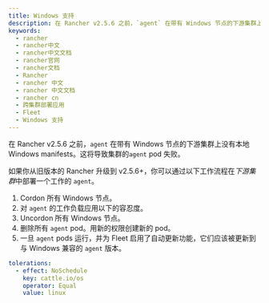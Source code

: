 ```yaml
---
title: Windows 支持
description: 在 Rancher v2.5.6 之前，`agent` 在带有 Windows 节点的下游集群上没有本地 Windows manifests。这将导致集群的`agent` pod 失败。
keywords:
  - rancher
  - rancher中文
  - rancher中文文档
  - rancher官网
  - rancher文档
  - Rancher
  - rancher 中文
  - rancher 中文文档
  - rancher cn
  - 跨集群部署应用
  - Fleet
  - Windows 支持
---
```


在 Rancher v2.5.6 之前，`agent` 在带有 Windows 节点的下游集群上没有本地 Windows manifests。这将导致集群的`agent` pod 失败。

如果你从旧版本的 Rancher 升级到 v2.5.6+，你可以通过以下工作流程在*下游集群*中部署一个工作的 `agent`。

1. Cordon 所有 Windows 节点。
1. 对 `agent` 的工作负载应用以下的容忍度。
1. Uncordon 所有 Windows 节点。
1. 删除所有 `agent` pod。用新的权限创建新的 pod。
1. 一旦 `agent` pods 运行，并为 Fleet 启用了自动更新功能，它们应该被更新到与 Windows 兼容的 `agent` 版本。

```yaml
tolerations:
  - effect: NoSchedule
    key: cattle.io/os
    operator: Equal
    value: linux
```
